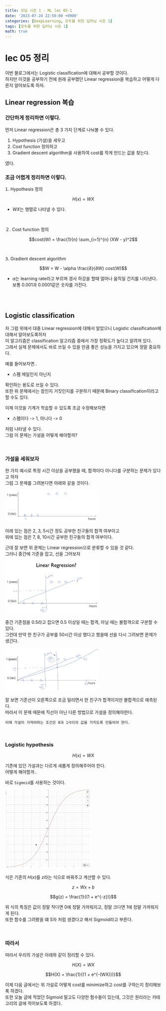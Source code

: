 ```yaml
---
title: 모딥 시즌 1 - ML lec 05-1
date: '2023-07-24 22:50:00 +0900'
categories: [DeepLearning, 모두를 위한 딥러닝 시즌 1]
tags: [모두를 위한 딥러닝 시즌 1]
math: true
---
```


# lec 05 정리

이번 블로그에서는 Logistic classification에 대해서 공부할 것이다.  
하지만 이것을 공부하기 전에 원래 공부했던 Linear regression을 복습하고 어떻게 다른지 알아보도록 하자.  


## Linear regression 복습 

### 간단하게 정리하면 이렇다.

먼저 Linear regression은 총 3 가지 단계로 나눠볼 수 있다.   

1. Hypothesis (가설)을 세우고 
2. Cost function 정의하고 
3. Gradient descent algorithm을 사용하여 cost를 작게 만드는 값을 찾는다.

였다.  

### 조금 어렵게 정리하면 이렇다.

𝟣. Hypothesis 정의 

$$H(x) = WX$$

- $WX$는 행렬로 나타낼 수 있다.

<br>

２. Cost function 정의

$$cost(W) = \frac{1}{n} \sum_{i=1}^{n} (XW - y)^2$$

<br>

𝟥. Gradient descent algorithm 

$$W = W - \alpha \frac{∂}{∂W} cost(W)$$

- $\alpha$는 learning rate라고 부르며 경사 하강을 할때 얼마나 움직일 건지를 나타낸다.  
보통 0.001과 0.0001같은 숫자를 가진다.

<br><br>

## Logistic classification

자 그럼 위에서 대충 Linear regression에 대해서 알았으니 Logistic classification에 대해서 알아보도록하자  
이 알고리즘은 classification 알고리즘 중에서 가장 정확도가 높다고 알려져 있다.  
그래서 실제 문제에서도 바로 쓰일 수 있을 만큼 좋은 성능을 가지고 있으며 정말 중요하다.  

예를 들어보자면..  
- 스펨 메일인지 아닌지  

확인하는 용도로 쓰일 수 있다.  
또한 위 문제에서는 참인지 거짓인지를 구분하기 때문에 Binary classification이라고 할 수도 있다.  

이제 이것을 기계가 학습할 수 있도록 조금 수정해보자면  
- 스펨이다 -> 1, 아니다 -> 0 

처럼 나타낼 수 있다.  
그럼 이 문제는 가설을 어떻게 해야할까?

<br>

### 가설을 세워보자

한 가지 예시로 특정 시간 이상을 공부했을 때, 합격이다 아니다를 구분하는 문제가 있다고 하자  
그럼 그 문제를 그려본다면 아래와 같을 것이다. 

<img src="/assets/img/Modeep1/classification.png" alt="." width="60%" height="70%">

아래 있는 점은 2, 3, 5시간 정도 공부한 친구들의 합격 여부이고  
위에 있는 점은 7, 8, 10시간 공부한 친구들의 합격 여부이다.  

근데 잘 보면 위 문제는 Linear regression으로 분류할 수 있을 것 같다.  
그러니 중간에 기준을 잡고, 선을 그어보자

<img src="/assets/img/Modeep1/classification_linear.png" alt="." width="60%" height="70%">

중간 기준점을 0.5라고 잡으면 0.5 이상일 때는 합격, 아닐 때는 불합격으로 구분할 수 있다.  
그런데 만약 한 친구가 공부를 50시간 이상 했다고 했을때 선을 다시 그려보면 문제가 생긴다.

<img src="/assets/img/Modeep1/classification_linear_error.png" alt="." width="60%" height="70%">

잘 보면 기준선이 오른쪽으로 조금 밀리면서 한 친구가 합격이지만 불합격으로 예측된다.  
따라서 이 문제 때문에 직선이 아닌 다른 방법으로 가설을 정의해야한다.  

`이때 가설이 가져야하는 조건은 0과 1사이의 값을 가지도록 만들어야 한다.`

<br>

### Logistic hypothesis
$$H(x) = WX$$

기존에 있던 가설과는 다르게 새롭게 정의해주어야 한다.  
어떻게 해야할까.. 

바로 `Sigmoid`를 사용하는 것이다.  

<img src="/assets/img/Modeep1/sigmoid.png" alt="." width="55%" height="55%">

식은 기존의 $H(x)$를 $z$라는 식으로 바꿔주고 계산할 수 있다.

$$z = Wx + b $$ 

$$g(z) = \frac{1}{(1 + e^{-z})}$$

위 식의 특징은 값이 정말 작다면 0에 정말 가까워지고, 정말 크다면 1에 정말 가까워지게 된다.  
또한 함수를 그려봤을 떄 S자 처럼 생겼다고 해서 Sigmoid라고 부른다.

<br>

### 따라서

따라서 우리의 가설은 아래와 같이 정리할 수 있다.

$$H(X) = WX$$

$$H(X) = \frac{1}{(1 + e^{-(WX)})}$$


이제 다음 글에서는 위 가설로 어떻게 cost를 minimize하고 cost를 구하는지 정리해보록 하겠다.  
또한 오늘 글에 적었던 Sigmoid 말고도 다양한 함수들이 있는데, 그것은 원리라는 카테고리의 글에 적어보도록 하겠다.